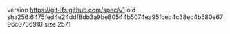 version https://git-lfs.github.com/spec/v1
oid sha256:6475fed4e24ddf8db3a9be80544b5074ea95fceb4c38ec4b580e6796c0736910
size 2571
